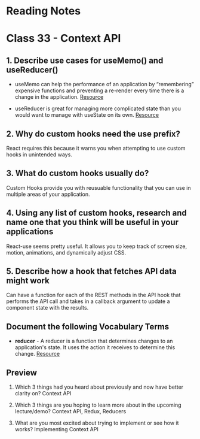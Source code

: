 
# Reading Notes

# Class 33 - Context API

## 1. Describe use cases for useMemo() and useReducer()

- useMemo can help the performance of an application by “remembering” expensive functions and preventing a re-render every time there is a change in the application. [Resource](https://www.digitalocean.com/community/tutorials/react-usememo)

- useReducer is great for managing more complicated state than you would want to manage with useState on its own. [Resource](https://daveceddia.com/usereducer-hook-examples/)

## 2. Why do custom hooks need the use prefix?
React requires this because it warns you when attempting to use custom hooks in unintended ways.

## 3. What do custom hooks usually do?
Custom Hooks provide you with reusuable functionality that you can use in multiple areas of your application.

## 4. Using any list of custom hooks, research and name one that you think will be useful in your applications

React-use seems pretty useful. It allows you to keep track of screen size, motion, animations, and dynamically adjust CSS. 

## 5. Describe how a hook that fetches API data might work
Can have a function for each of the REST methods in the API hook that performs the API call and takes in a callback argument to update a component state with the results.

## Document the following Vocabulary Terms

- **reducer** - A reducer is a function that determines changes to an application's state. It uses the action it receives to determine this change. [Resource](https://css-tricks.com/understanding-how-reducers-are-used-in-redux/#:~:text=A%20reducer%20is%20a%20function,so%20that%20they%20behave%20consistently.)

## Preview 

1. Which 3 things had you heard about previously and now have better clarity on? Context API

2. Which 3 things are you hoping to learn more about in the upcoming lecture/demo? Context API, Redux, Reducers

3. What are you most excited about trying to implement or see how it works? Implementing Context API 






